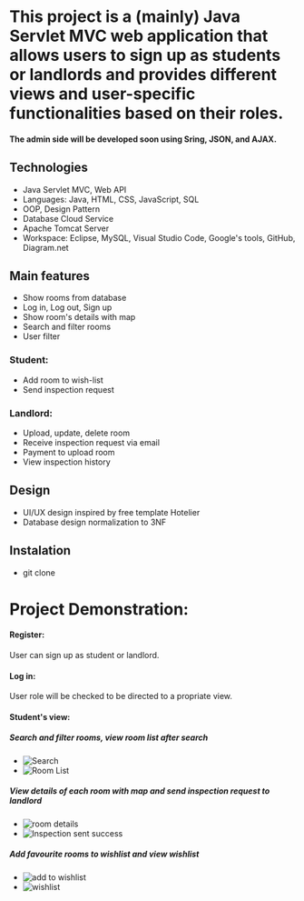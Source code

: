 # This project is a (mainly) Java Servlet MVC web application that allows users to sign up as students or landlords and provides different views and user-specific functionalities based on their roles. 

<h4>The admin side will be developed soon using Sring, JSON, and AJAX.</h4>

## Technologies
- Java Servlet MVC, Web API
- Languages: Java, HTML, CSS, JavaScript, SQL
- OOP, Design Pattern
- Database Cloud Service
- Apache Tomcat Server
- Workspace: Eclipse, MySQL, Visual Studio Code, Google's tools, GitHub, Diagram.net

## Main features
- Show rooms from database
- Log in, Log out, Sign up
- Show room's details with map
- Search and filter rooms
- User filter

### Student:
- Add room to wish-list
- Send inspection request

### Landlord:
- Upload, update, delete room
- Receive inspection request via email
- Payment to upload room 
- View inspection history

## Design
- UI/UX design inspired by free template Hotelier 
- Database design normalization to 3NF

## Instalation
- git clone 

# Project Demonstration: 

#### Register: 
User can sign up as student or landlord. 
#### Log in: 
User role will be checked to be directed to a propriate view. 
#### Student's view:
##### Search and filter rooms, view room list after search
- ![Search](https://github.com/JPhan1106/Hommie/assets/126372713/b81d22a7-cf02-4bd2-ae9b-b4d49e8c078e)
- ![Room List](https://github.com/JPhan1106/Hommie/assets/126372713/eb411214-2b4f-4b67-8f7a-3ef5f846686c)
##### View details of each room with map and send inspection request to landlord
- ![room details](https://github.com/JPhan1106/Hommie/assets/126372713/142c9b10-7093-4d1c-85dc-7e6cccb47e9f)
- ![Inspection sent success](https://github.com/JPhan1106/Hommie/assets/126372713/108f2779-9248-432f-8944-c143d2efb0ec)
##### Add favourite rooms to wishlist and view wishlist
- ![add to wishlist](https://github.com/JPhan1106/Hommie/assets/126372713/e1cf3044-fdc1-4eb3-9088-2dc327478888)
- ![wishlist](https://github.com/JPhan1106/Hommie/assets/126372713/59f31879-b169-4611-974c-2395f6086e98)




